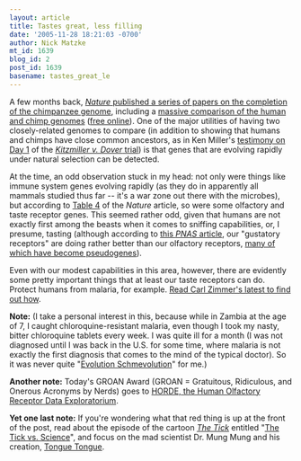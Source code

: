 ```yaml
---
layout: article
title: Tastes great, less filling
date: '2005-11-28 18:21:03 -0700'
author: Nick Matzke
mt_id: 1639
blog_id: 2
post_id: 1639
basename: tastes_great_le
---
```

<img src="http://www.thetick.ws/images/tonguetongue.jpg" alt="" style="float:left;" />A few months back, [_Nature_ published a series of papers on the completion of the chimpanzee genome](http://www.nature.com/nature/focus/chimpgenome/index.html), including a [massive comparison of the human and chimp genomes](http://www.nature.com/nature/journal/v437/n7055/full/nature04072.html) ([free online](http://www.nature.com/nature/journal/v437/n7055/full/nature04072.html)).  One of the major utilities of having two closely-related genomes to compare (in addition to showing that humans and chimps have close common ancestors, as in Ken Miller's [testimony on Day 1](http://www.talkorigins.org/faqs/dover/day1am2.html#day1am431) of the [_Kitzmiller v. Dover_ trial](http://www2.ncseweb.org/wp/)) is that genes that are evolving rapidly under natural selection can be detected.  

At the time, an odd observation stuck in my head: not only were things like immune system genes evolving rapidly (as they do in apparently all mammals studied thus far -- it's a war zone out there with the microbes), but according to [Table 4](http://www.nature.com/nature/journal/v437/n7055/fig_tab/nature04072_T4.html) of the _Nature_ article, so were some olfactory and taste receptor genes.  This seemed rather odd, given that humans are not exactly first among the beasts when it comes to sniffing capabilities, or, I presume, tasting (although according to [this _PNAS_ article](http://www.pnas.org/cgi/content/full/101/41/14830), our "gustatory receptors" are doing rather better than our olfactory receptors, [many of which have become pseudogenes](http://www.genome.org/cgi/content/full/15/2/224)).

Even with our modest capabilities in this area, however, there are evidently some pretty important things that at least our taste receptors can do.  Protect humans from malaria, for example.  [Read Carl Zimmer's latest to find out how](http://www.corante.com/loom/archives/2005/11/28/the_mosquito_and_the_bottle.php).

**Note:** (I take a personal interest in this, because while in Zambia at the age of 7, I caught chloroquine-resistant malaria, even though I took my nasty, bitter chloroquine tablets every week.  I was quite ill for a month (I was not diagnosed until I was back in the U.S. for some time, where malaria is not exactly the first diagnosis that comes to the mind of the typical doctor).  So it was never quite "[Evolution Schmevolution](http://www.google.com/search?sourceid=mozclient&amp;ie=utf-8&amp;oe=utf-8&amp;q=evolution+schmevolution)" for me.)

**Another note:** Today's GROAN Award (GROAN = Gratuitous, Ridiculous, and Onerous Acronyms by Nerds) goes to [HORDE, the Human Olfactory Receptor Data Exploratorium](http://bioportal.weizmann.ac.il/HORDE/).

**Yet one last note:** If you're wondering what that red thing is up at the front of the post, read about the episode of the cartoon _[The Tick](http://www.thetick.ws/)_ entitled "[The Tick vs. Science](http://www.thetick.ws/car34.html)", and focus on the mad  scientist Dr. Mung Mung and his creation, [Tongue Tongue](http://home.jps.net/~lsnyder/24_tick.html).
